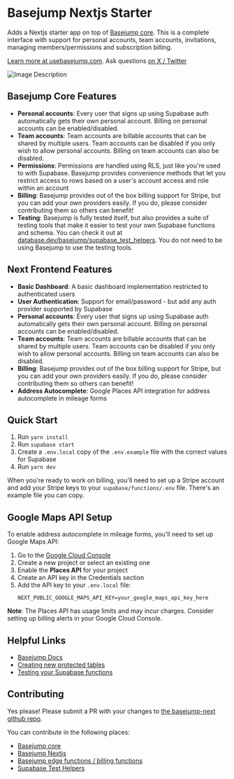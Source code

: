 # Basejump Nextjs Starter

Adds a Nextjs starter app on top of [Basejump core](https://github.com/usebasejump/basejump). This is a complete interface with support for personal accounts, team accounts, invitations, managing members/permissions and subscription billing.

[Learn more at usebasejump.com](https://usebasejump.com). Ask questions [on X / Twitter](https://twitter.com/tiniscule)

![Image Description](./public/images/bowner-dashboard.png)

## Basejump Core Features

- **Personal accounts**: Every user that signs up using Supabase auth automatically gets their own personal account.
  Billing on personal accounts can be enabled/disabled.
- **Team accounts**: Team accounts are billable accounts that can be shared by multiple users. Team accounts can be
  disabled if you only wish to allow personal accounts. Billing on team accounts can also be disabled.
- **Permissions**: Permissions are handled using RLS, just like you're used to with Supabase. Basejump provides
  convenience methods that let you restrict access to rows based on a user's account access and role within an account
- **Billing**: Basejump provides out of the box billing support for Stripe, but you can add your own providers easily.
  If you do, please consider contributing them so others can benefit!
- **Testing**: Basejump is fully tested itself, but also provides a suite of testing tools that make it easier to test
  your own Supabase functions and schema. You can check it out
  at [database.dev/basejump/supabase_test_helpers](https://database.dev/basejump/supabase_test_helpers). You do not need
  to be using Basejump to use the testing tools.

## Next Frontend Features

- **Basic Dashboard**: A basic dashboard implementation restricted to authenticated users
- **User Authentication**: Support for email/password - but add any auth provider supported by Supabase
- **Personal accounts**: Every user that signs up using Supabase auth automatically gets their own personal account.
  Billing on personal accounts can be enabled/disabled.
- **Team accounts**: Team accounts are billable accounts that can be shared by multiple users. Team accounts can be
  disabled if you only wish to allow personal accounts. Billing on team accounts can also be disabled.
- **Billing**: Basejump provides out of the box billing support for Stripe, but you can add your own providers easily.
  If you do, please consider contributing them so others can benefit!
- **Address Autocomplete**: Google Places API integration for address autocomplete in mileage forms

## Quick Start

1. Run `yarn install`
2. Run `supabase start`
3. Create a `.env.local` copy of the `.env.example` file with the correct values for Supabase
4. Run `yarn dev`

When you're ready to work on billing, you'll need to set up a Stripe account and add your Stripe keys to your `supabase/functions/.env` file. There's an example file you can copy.

## Google Maps API Setup

To enable address autocomplete in mileage forms, you'll need to set up Google Maps API:

1. Go to the [Google Cloud Console](https://console.cloud.google.com/)
2. Create a new project or select an existing one
3. Enable the **Places API** for your project
4. Create an API key in the Credentials section
5. Add the API key to your `.env.local` file:
   ```
   NEXT_PUBLIC_GOOGLE_MAPS_API_KEY=your_google_maps_api_key_here
   ```

**Note**: The Places API has usage limits and may incur charges. Consider setting up billing alerts in your Google Cloud Console.

## Helpful Links

- [Basejump Docs](https://usebasejump.com/docs)
- [Creating new protected tables](https://usebasejump.com/docs/example-schema)
- [Testing your Supabase functions](https://usebasejump.com/docs/testing)

## Contributing

Yes please! Please submit a PR with your changes to [the basejump-next github repo](https://github.com/usebasejump/basejump-next).

You can contribute in the following places:

- [Basejump core](https://github.com/usebasejump/basejump)
- [Basejump Nextjs](https://github.com/usebasejump/basejump-next)
- [Basejump edge functions / billing functions](https://github.com/usebasejump/basejump-deno-packages)
- [Supabase Test Helpers](https://github.com/usebasejump/supabase-test-helpers)
